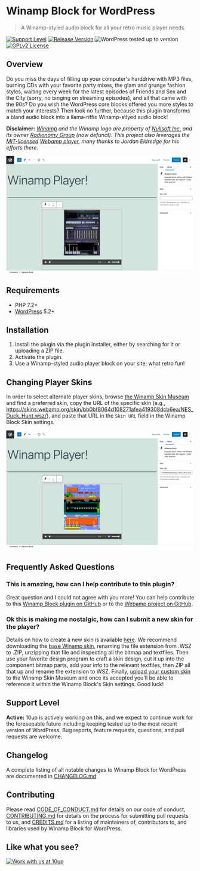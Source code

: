 # Winamp Block for WordPress

> A Winamp-styled audio block for all your retro music player needs.

[![Support Level](https://img.shields.io/badge/support-active-green.svg)](#support-level) [![Release Version](https://img.shields.io/github/release/10up/winamp-block.svg)](https://github.com/10up/winamp-block/releases/latest) ![WordPress tested up to version](https://img.shields.io/badge/WordPress-v5.8%20tested-success.svg) [![GPLv2 License](https://img.shields.io/github/license/10up/winamp-block.svg)](https://github.com/10up/winamp-block/blob/develop/LICENSE.md)

## Overview

Do you miss the days of filling up your computer's harddrive with MP3 files, burning CDs with your favorite party mixes, the glam and grunge fashion styles, waiting every week for the latest episodes of Friends and Sex and the City (sorry, no binging on streaming episodes), and all that came with the 90s?  Do you wish the WordPress core blocks offered you more styles to match your interests?  Then look no further, because this plugin transforms a bland audio block into a llama-riffic Winamp-stlyed audio block!

**Disclaimer:** _[Winamp](https://en.wikipedia.org/wiki/Winamp) and the Winamp logo are property of [Nullsoft Inc.](https://en.wikipedia.org/wiki/Nullsoft) and its owner [Radionomy Group](https://en.wikipedia.org/wiki/Radionomy) (now defunct).  This project also leverages the [MIT-licensed](https://github.com/captbaritone/webamp/blob/master/LICENSE.txt) [Webamp player](https://webamp.org/), many thanks to  Jordan Eldredge for his efforts there._

![Winamp Block](.wordpress-org/screenshot-1.png "The Winamp player with the base, default skin.")

## Requirements

* PHP 7.2+
* [WordPress](http://wordpress.org/) 5.2+

## Installation

1. Install the plugin via the plugin installer, either by searching for it or uploading a ZIP file.
1. Activate the plugin.
1. Use a Winamp-styled audio player block on your site; what retro fun!

## Changing Player Skins

In order to select alternate player skins, browse [the Winamp Skin Museum](https://skins.webamp.org/) and find a preferred skin, copy the URL of the specific skin (e.g., https://skins.webamp.org/skin/bb0bf8064d108271afea419308dcb6ea/NES_Duck_Hunt.wsz/), and paste that URL in the `Skin URL` field in the Winamp Block Skin settings.

![Winamp Block settings](.wordpress-org/screenshot-2.png "Winamp Block settings showing the Skin URL setting updated to an alternate Winamp skin.")

## Frequently Asked Questions

### This is amazing, how can I help contribute to this plugin?

Great question and I could not agree with you more!  You can help contribute to this [Winamp Block plugin on GitHub](https://github.com/10up/winamp-block) or to the [Webamp project on GitHub](https://github.com/captbaritone/webamp).

### Ok this is making me nostalgic, how can I submit a new skin for the player?

Details on how to create a new skin is available [here](https://github.com/WACUP/Winamp-Skinning-Archive/blob/master/Classic%20Skins/Winamp_skinning_tutorial_1_5_0.pdf).  We recommend downloading the [base Winamp skin](https://skins.webamp.org/skin/5e4f10275dcb1fb211d4a8b4f1bda236/base-2.91.wsz/), renaming the file extension from .WSZ to .ZIP, unzipping that file and inspecting all the bitmap and textfiles.  Then use your favorite design program to craft a skin design, cut it up into the component bitmap parts, add your info to the relevant textfiles, then ZIP all that up and rename the extension to WSZ.  Finally, [upload your custom skin](https://skins.webamp.org/upload/) to the Winamp Skin Museum and once its accepted you'll be able to reference it within the Winamp Block's Skin settings.  Good luck!

## Support Level

**Active:** 10up is actively working on this, and we expect to continue work for the foreseeable future including keeping tested up to the most recent version of WordPress.  Bug reports, feature requests, questions, and pull requests are welcome.

## Changelog

A complete listing of all notable changes to Winamp Block for WordPress are documented in [CHANGELOG.md](https://github.com/10up/winamp-block/blob/develop/CHANGELOG.md).

## Contributing

Please read [CODE_OF_CONDUCT.md](https://github.com/10up/winamp-block/blob/develop/CODE_OF_CONDUCT.md) for details on our code of conduct, [CONTRIBUTING.md](https://github.com/10up/winamp-block/blob/develop/CONTRIBUTING.md) for details on the process for submitting pull requests to us, and [CREDITS.md](https://github.com/10up/winamp-block/blob/develop/CREDITS.md) for a listing of maintainers of, contributors to, and libraries used by Winamp Block for WordPress.

## Like what you see?

<a href="http://10up.com/contact/"><img src="https://10up.com/uploads/2016/10/10up-Github-Banner.png" width="850" alt="Work with us at 10up"></a>
